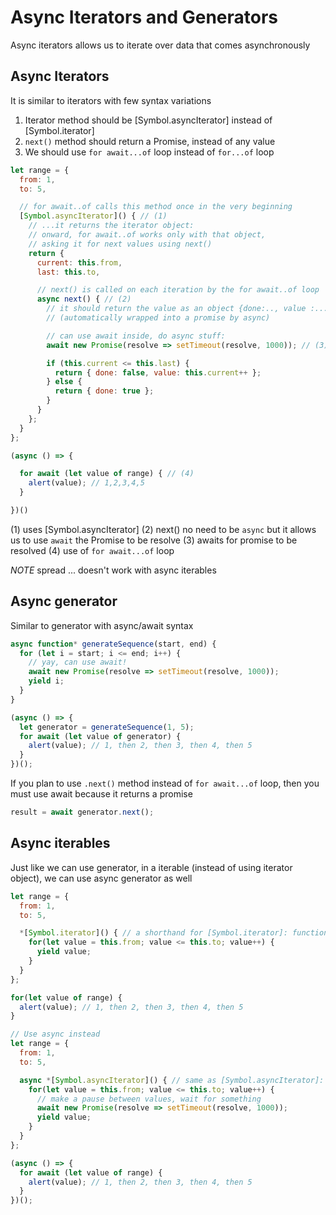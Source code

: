 # Async Iterators and Generators
Async iterators allows us to iterate over data that comes asynchronously

## Async Iterators
It is similar to iterators with few syntax variations
1. Iterator method should be [Symbol.asyncIterator] instead of [Symbol.iterator]
2. `next()` method should return a Promise, instead of any value
3. We should use `for await...of` loop instead of `for...of` loop
```js
let range = {
  from: 1,
  to: 5,

  // for await..of calls this method once in the very beginning
  [Symbol.asyncIterator]() { // (1)
    // ...it returns the iterator object:
    // onward, for await..of works only with that object,
    // asking it for next values using next()
    return {
      current: this.from,
      last: this.to,

      // next() is called on each iteration by the for await..of loop
      async next() { // (2)
        // it should return the value as an object {done:.., value :...}
        // (automatically wrapped into a promise by async)

        // can use await inside, do async stuff:
        await new Promise(resolve => setTimeout(resolve, 1000)); // (3)

        if (this.current <= this.last) {
          return { done: false, value: this.current++ };
        } else {
          return { done: true };
        }
      }
    };
  }
};

(async () => {

  for await (let value of range) { // (4)
    alert(value); // 1,2,3,4,5
  }

})()
```

(1) uses [Symbol.asyncIterator]
(2) next() no need to be `async` but it allows us to use `await` the Promise to be resolve
(3) awaits for promise to be resolved
(4) use of `for await...of` loop

*NOTE* spread ... doesn't work with async iterables

## Async generator
Similar to generator with async/await syntax

```js
async function* generateSequence(start, end) {
  for (let i = start; i <= end; i++) {
    // yay, can use await!
    await new Promise(resolve => setTimeout(resolve, 1000));
    yield i;
  }
}

(async () => {
  let generator = generateSequence(1, 5);
  for await (let value of generator) {
    alert(value); // 1, then 2, then 3, then 4, then 5
  }
})();
```

If you plan to use `.next()` method instead of `for await...of` loop, then you must use await because it returns a promise
```js
result = await generator.next();
```

## Async iterables
Just like we can use generator, in a iterable (instead of using iterator object), we can use async generator as well
```js
let range = {
  from: 1,
  to: 5,

  *[Symbol.iterator]() { // a shorthand for [Symbol.iterator]: function*()
    for(let value = this.from; value <= this.to; value++) {
      yield value;
    }
  }
};

for(let value of range) {
  alert(value); // 1, then 2, then 3, then 4, then 5
}

// Use async instead
let range = {
  from: 1,
  to: 5,

  async *[Symbol.asyncIterator]() { // same as [Symbol.asyncIterator]: async function*()
    for(let value = this.from; value <= this.to; value++) {
      // make a pause between values, wait for something
      await new Promise(resolve => setTimeout(resolve, 1000));
      yield value;
    }
  }
};

(async () => {
  for await (let value of range) {
    alert(value); // 1, then 2, then 3, then 4, then 5
  }
})();
```